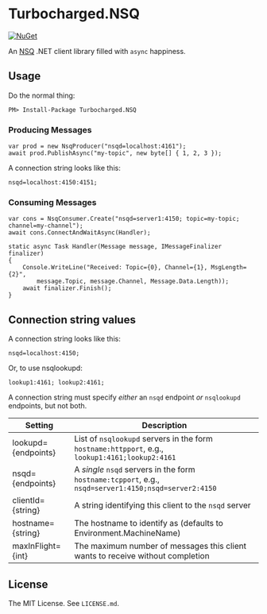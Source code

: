 Turbocharged.NSQ
================

[![NuGet](https://img.shields.io/nuget/v/Turbocharged.NSQ.svg)](http://www.nuget.org/packages/Turbocharged.NSQ/)

An [NSQ][nsq] .NET client library filled with `async` happiness.


Usage
-----

Do the normal thing:

    PM> Install-Package Turbocharged.NSQ

### Producing Messages

    var prod = new NsqProducer("nsqd=localhost:4161");
    await prod.PublishAsync("my-topic", new byte[] { 1, 2, 3 });
    
A connection string looks like this:

    nsqd=localhost:4150:4151;

### Consuming Messages

    var cons = NsqConsumer.Create("nsqd=server1:4150; topic=my-topic; channel=my-channel");
    await cons.ConnectAndWaitAsync(Handler);

    static async Task Handler(Message message, IMessageFinalizer finalizer)
    {
        Console.WriteLine("Received: Topic={0}, Channel={1}, MsgLength={2}",
            message.Topic, message.Channel, Message.Data.Length));
        await finalizer.Finish();
    }


Connection string values
------------------------

A connection string looks like this:

    nsqd=localhost:4150;

Or, to use nsqlookupd:

    lookup1:4161; lookup2:4161;

A connection string must specify _either_ an `nsqd` endpoint _or_ `nsqlookupd` endpoints, but not both.

| Setting               | Description                                                                                           |
| --------------------- | ----------------------------------------------------------------------------------------------------- |
| lookupd={endpoints}   | List of `nsqlookupd` servers in the form `hostname:httpport`, e.g., `lookup1:4161;lookup2:4161`       |
| nsqd={endpoints}      | A _single_ `nsqd` servers in the form `hostname:tcpport`, e.g., `nsqd=server1:4150;nsqd=server2:4150` |
| clientId={string}     | A string identifying this client to the `nsqd` server                                                 |
| hostname={string}     | The hostname to identify as (defaults to Environment.MachineName)                                     |
| maxInFlight={int}     | The maximum number of messages this client wants to receive without completion                        |


License
-------

The MIT License. See `LICENSE.md`.


[nsq]: http://nsq.io/
